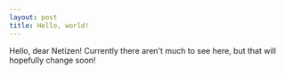 ```yaml
---
layout: post
title: Hello, world!
---
```


Hello, dear Netizen! Currently there aren't much to see here, but that will hopefully change soon!
